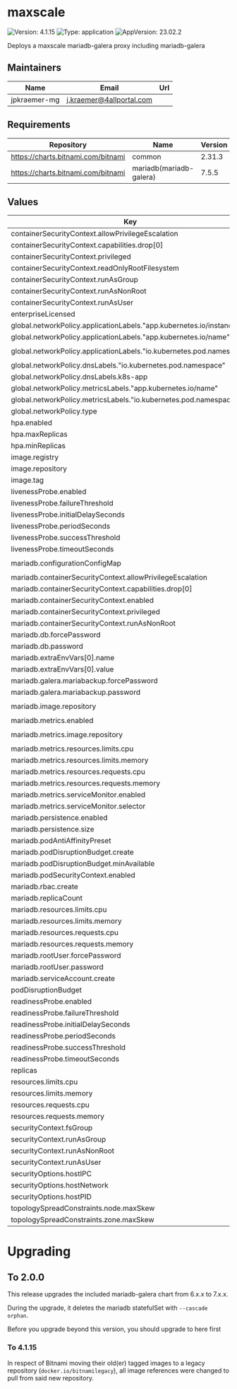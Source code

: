 # maxscale

![Version: 4.1.15](https://img.shields.io/badge/Version-4.1.15-informational?style=flat-square) ![Type: application](https://img.shields.io/badge/Type-application-informational?style=flat-square) ![AppVersion: 23.02.2](https://img.shields.io/badge/AppVersion-23.02.2-informational?style=flat-square)

Deploys a maxscale mariadb-galera proxy including mariadb-galera

## Maintainers

| Name | Email | Url |
| ---- | ------ | --- |
| jpkraemer-mg | <j.kraemer@4allportal.com> |  |

## Requirements

| Repository | Name | Version |
|------------|------|---------|
| https://charts.bitnami.com/bitnami | common | 2.31.3 |
| https://charts.bitnami.com/bitnami | mariadb(mariadb-galera) | 7.5.5 |

## Values

| Key | Type | Default | Description |
|-----|------|---------|-------------|
| containerSecurityContext.allowPrivilegeEscalation | bool | `false` |  |
| containerSecurityContext.capabilities.drop[0] | string | `"ALL"` |  |
| containerSecurityContext.privileged | bool | `false` |  |
| containerSecurityContext.readOnlyRootFilesystem | bool | `true` |  |
| containerSecurityContext.runAsGroup | int | `996` |  |
| containerSecurityContext.runAsNonRoot | bool | `true` |  |
| containerSecurityContext.runAsUser | int | `998` |  |
| enterpriseLicensed | bool | `false` |  |
| global.networkPolicy.applicationLabels."app.kubernetes.io/instance" | string | `"{{ .Release.Name }}"` |  |
| global.networkPolicy.applicationLabels."app.kubernetes.io/name" | string | `nil` |  |
| global.networkPolicy.applicationLabels."io.kubernetes.pod.namespace" | string | `"{{ .Release.Namespace }}"` |  |
| global.networkPolicy.dnsLabels."io.kubernetes.pod.namespace" | string | `"kube-system"` |  |
| global.networkPolicy.dnsLabels.k8s-app | string | `"kube-dns"` |  |
| global.networkPolicy.metricsLabels."app.kubernetes.io/name" | string | `"prometheus"` |  |
| global.networkPolicy.metricsLabels."io.kubernetes.pod.namespace" | string | `"monitoring"` |  |
| global.networkPolicy.type | string | `"auto"` |  |
| hpa.enabled | bool | `false` |  |
| hpa.maxReplicas | int | `4` |  |
| hpa.minReplicas | int | `2` |  |
| image.registry | string | `"docker.io"` |  |
| image.repository | string | `"mariadb/maxscale"` |  |
| image.tag | string | `"23.02.2"` |  |
| livenessProbe.enabled | bool | `true` |  |
| livenessProbe.failureThreshold | int | `3` |  |
| livenessProbe.initialDelaySeconds | int | `2` |  |
| livenessProbe.periodSeconds | int | `10` |  |
| livenessProbe.successThreshold | int | `1` |  |
| livenessProbe.timeoutSeconds | int | `5` |  |
| mariadb.configurationConfigMap | string | `"{{ .Release.Name }}-mariadb-configuration"` |  |
| mariadb.containerSecurityContext.allowPrivilegeEscalation | bool | `false` |  |
| mariadb.containerSecurityContext.capabilities.drop[0] | string | `"ALL"` |  |
| mariadb.containerSecurityContext.enabled | bool | `true` |  |
| mariadb.containerSecurityContext.privileged | bool | `false` |  |
| mariadb.containerSecurityContext.runAsNonRoot | bool | `true` |  |
| mariadb.db.forcePassword | bool | `true` |  |
| mariadb.db.password | string | `"CHANGEME"` |  |
| mariadb.extraEnvVars[0].name | string | `"MARIADB_EXTRA_FLAGS"` |  |
| mariadb.extraEnvVars[0].value | string | `"--skip-log-bin"` |  |
| mariadb.galera.mariabackup.forcePassword | bool | `true` |  |
| mariadb.galera.mariabackup.password | string | `"CHANGEME"` |  |
| mariadb.image.repository | string | `"bitnamilegacy/mariadb-galera"` |  |
| mariadb.metrics.enabled | bool | `true` |  |
| mariadb.metrics.image.repository | string | `"bitnamilegacy/mysqld-exporter"` |  |
| mariadb.metrics.resources.limits.cpu | string | `"250m"` |  |
| mariadb.metrics.resources.limits.memory | string | `"64Mi"` |  |
| mariadb.metrics.resources.requests.cpu | string | `"10m"` |  |
| mariadb.metrics.resources.requests.memory | string | `"32Mi"` |  |
| mariadb.metrics.serviceMonitor.enabled | bool | `true` |  |
| mariadb.metrics.serviceMonitor.selector | object | `{}` |  |
| mariadb.persistence.enabled | bool | `true` |  |
| mariadb.persistence.size | string | `"8Gi"` |  |
| mariadb.podAntiAffinityPreset | string | `"hard"` |  |
| mariadb.podDisruptionBudget.create | bool | `true` |  |
| mariadb.podDisruptionBudget.minAvailable | int | `2` |  |
| mariadb.podSecurityContext.enabled | bool | `true` |  |
| mariadb.rbac.create | bool | `false` |  |
| mariadb.replicaCount | int | `3` |  |
| mariadb.resources.limits.cpu | int | `1` |  |
| mariadb.resources.limits.memory | string | `"2Gi"` |  |
| mariadb.resources.requests.cpu | string | `"100m"` |  |
| mariadb.resources.requests.memory | string | `"1Gi"` |  |
| mariadb.rootUser.forcePassword | bool | `true` |  |
| mariadb.rootUser.password | string | `"CHANGEME"` |  |
| mariadb.serviceAccount.create | bool | `false` |  |
| podDisruptionBudget | bool | `true` |  |
| readinessProbe.enabled | bool | `true` |  |
| readinessProbe.failureThreshold | int | `3` |  |
| readinessProbe.initialDelaySeconds | int | `0` |  |
| readinessProbe.periodSeconds | int | `1` |  |
| readinessProbe.successThreshold | int | `1` |  |
| readinessProbe.timeoutSeconds | int | `1` |  |
| replicas | int | `2` |  |
| resources.limits.cpu | string | `"500m"` |  |
| resources.limits.memory | string | `"512Mi"` |  |
| resources.requests.cpu | string | `"125m"` |  |
| resources.requests.memory | string | `"128Mi"` |  |
| securityContext.fsGroup | int | `996` |  |
| securityContext.runAsGroup | int | `996` |  |
| securityContext.runAsNonRoot | bool | `true` |  |
| securityContext.runAsUser | int | `998` |  |
| securityOptions.hostIPC | bool | `false` |  |
| securityOptions.hostNetwork | bool | `false` |  |
| securityOptions.hostPID | bool | `false` |  |
| topologySpreadConstraints.node.maxSkew | int | `1` |  |
| topologySpreadConstraints.zone.maxSkew | int | `1` |  |

# Upgrading

## To 2.0.0

This release upgrades the included mariadb-galera chart from 6.x.x to 7.x.x.

During the upgrade, it deletes the mariadb statefulSet with `--cascade orphan`.

Before you upgrade beyond this version, you should upgrade to here first

### To 4.1.15

In respect of Bitnami moving their old(er) tagged images to a legacy repository (`docker.io/bitnamilegacy`), all image references were changed to pull from said new repository.